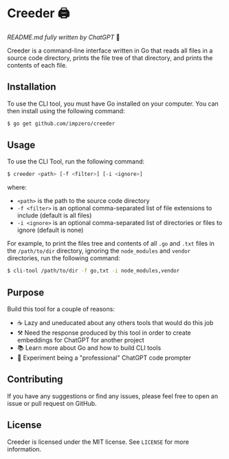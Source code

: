 # Creeder 🖨️

_README.md fully written by ChatGPT_ 🤖

Creeder is a command-line interface written in Go that reads all files in a source code directory, prints the file tree of that directory, and prints the contents of each file.

## Installation

To use the CLI tool, you must have Go installed on your computer. You can then install using the following command:

```bash
$ go get github.com/impzero/creeder
```

## Usage

To use the CLI Tool, run the following command:

```bash
$ creeder <path> [-f <filter>] [-i <ignore>]
```

where:

- `<path>` is the path to the source code directory
- `-f <filter>` is an optional comma-separated list of file extensions to include (default is all files)
- `-i <ignore>` is an optional comma-separated list of directories or files to ignore (default is none)

For example, to print the files tree and contents of all `.go` and `.txt` files in the `/path/to/dir` directory, ignoring the `node_modules` and `vendor` directories, run the following command:

```bash
$ cli-tool /path/to/dir -f go,txt -i node_modules,vendor
```

## Purpose

Build this tool for a couple of reasons:

- ☕ Lazy and uneducated about any others tools that would do this job
- ⚒️ Need the response produced by this tool in order to create embeddings for ChatGPT for another project
- 📚 Learn more about Go and how to build CLI tools
- 🤖 Experiment being a "professional" ChatGPT code prompter

## Contributing

If you have any suggestions or find any issues, please feel free to open an issue or pull request on GitHub.

## License

Creeder is licensed under the MIT license. See `LICENSE` for more information.
